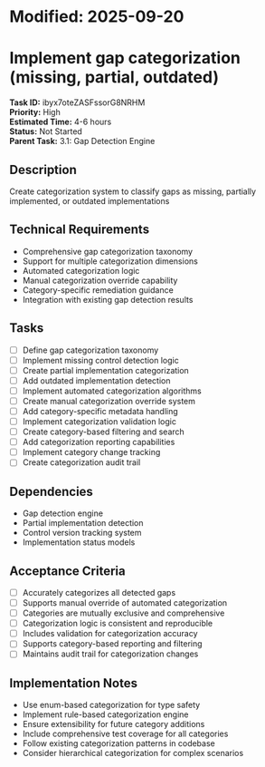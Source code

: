 # Modified: 2025-09-20

# Implement gap categorization (missing, partial, outdated)

**Task ID:** ibyx7oteZASFssorG8NRHM  
**Priority:** High  
**Estimated Time:** 4-6 hours  
**Status:** Not Started  
**Parent Task:** 3.1: Gap Detection Engine

## Description
Create categorization system to classify gaps as missing, partially implemented, or outdated implementations

## Technical Requirements
- Comprehensive gap categorization taxonomy
- Support for multiple categorization dimensions
- Automated categorization logic
- Manual categorization override capability
- Category-specific remediation guidance
- Integration with existing gap detection results

## Tasks
- [ ] Define gap categorization taxonomy
- [ ] Implement missing control detection logic
- [ ] Create partial implementation categorization
- [ ] Add outdated implementation detection
- [ ] Implement automated categorization algorithms
- [ ] Create manual categorization override system
- [ ] Add category-specific metadata handling
- [ ] Implement categorization validation logic
- [ ] Create category-based filtering and search
- [ ] Add categorization reporting capabilities
- [ ] Implement category change tracking
- [ ] Create categorization audit trail

## Dependencies
- Gap detection engine
- Partial implementation detection
- Control version tracking system
- Implementation status models

## Acceptance Criteria
- [ ] Accurately categorizes all detected gaps
- [ ] Supports manual override of automated categorization
- [ ] Categories are mutually exclusive and comprehensive
- [ ] Categorization logic is consistent and reproducible
- [ ] Includes validation for categorization accuracy
- [ ] Supports category-based reporting and filtering
- [ ] Maintains audit trail for categorization changes

## Implementation Notes
- Use enum-based categorization for type safety
- Implement rule-based categorization engine
- Ensure extensibility for future category additions
- Include comprehensive test coverage for all categories
- Follow existing categorization patterns in codebase
- Consider hierarchical categorization for complex scenarios
